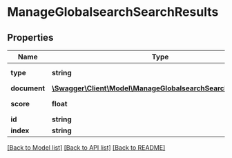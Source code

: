 # ManageGlobalsearchSearchResults

## Properties
Name | Type | Description | Notes
------------ | ------------- | ------------- | -------------
**type** | **string** | type of asset | 
**document** | [**\Swagger\Client\Model\ManageGlobalsearchSearchDocument[]**](ManageGlobalsearchSearchDocument.md) | Item data | 
**score** | **float** | Hit relevancy | 
**id** | **string** | Reply id | 
**index** | **string** | domain | 

[[Back to Model list]](../README.md#documentation-for-models) [[Back to API list]](../README.md#documentation-for-api-endpoints) [[Back to README]](../README.md)



